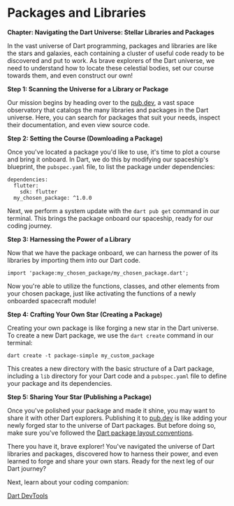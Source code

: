# Packages and Libraries

**Chapter: Navigating the Dart Universe: Stellar Libraries and Packages**

In the vast universe of Dart programming, packages and libraries are like the stars and galaxies, each containing a cluster of useful code ready to be discovered and put to work. As brave explorers of the Dart universe, we need to understand how to locate these celestial bodies, set our course towards them, and even construct our own!

**Step 1: Scanning the Universe for a Library or Package**

Our mission begins by heading over to the [pub.dev](https://pub.dev/), a vast space observatory that catalogs the many libraries and packages in the Dart universe. Here, you can search for packages that suit your needs, inspect their documentation, and even view source code.

**Step 2: Setting the Course (Downloading a Package)**

Once you've located a package you'd like to use, it's time to plot a course and bring it onboard. In Dart, we do this by modifying our spaceship's blueprint, the `pubspec.yaml` file, to list the package under dependencies:

```
dependencies:
  flutter:
    sdk: flutter
  my_chosen_package: ^1.0.0

```

Next, we perform a system update with the `dart pub get` command in our terminal. This brings the package onboard our spaceship, ready for our coding journey.

**Step 3: Harnessing the Power of a Library**

Now that we have the package onboard, we can harness the power of its libraries by importing them into our Dart code.

```
import 'package:my_chosen_package/my_chosen_package.dart';

```

Now you're able to utilize the functions, classes, and other elements from your chosen package, just like activating the functions of a newly onboarded spacecraft module!

**Step 4: Crafting Your Own Star (Creating a Package)**

Creating your own package is like forging a new star in the Dart universe. To create a new Dart package, we use the `dart create` command in our terminal:

```
dart create -t package-simple my_custom_package

```

This creates a new directory with the basic structure of a Dart package, including a `lib` directory for your Dart code and a `pubspec.yaml` file to define your package and its dependencies.

**Step 5: Sharing Your Star (Publishing a Package)**

Once you've polished your package and made it shine, you may want to share it with other Dart explorers. Publishing it to [pub.dev](https://pub.dev/) is like adding your newly forged star to the universe of Dart packages. But before doing so, make sure you've followed the [Dart package layout conventions](https://dart.dev/guides).

There you have it, brave explorer! You've navigated the universe of Dart libraries and packages, discovered how to harness their power, and even learned to forge and share your own stars. Ready for the next leg of our Dart journey?

Next, learn about your coding companion:

[Dart DevTools](dart_devtools.md)